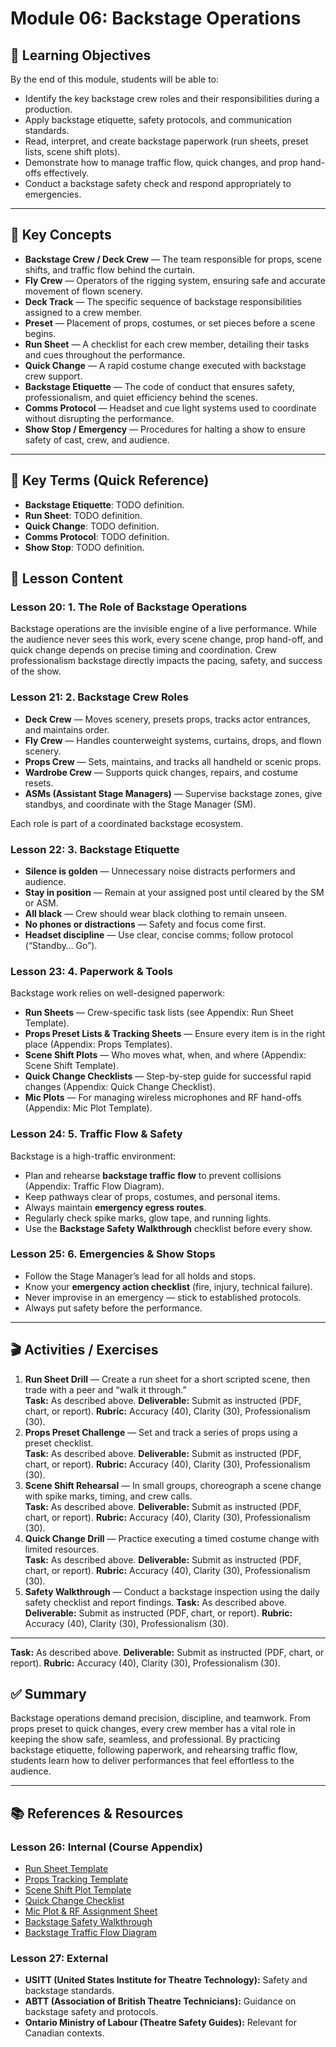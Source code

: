 # Module 06: Backstage Operations

## 🎯 Learning Objectives
By the end of this module, students will be able to:
- Identify the key backstage crew roles and their responsibilities during a production.
- Apply backstage etiquette, safety protocols, and communication standards.
- Read, interpret, and create backstage paperwork (run sheets, preset lists, scene shift plots).
- Demonstrate how to manage traffic flow, quick changes, and prop hand-offs effectively.
- Conduct a backstage safety check and respond appropriately to emergencies.

---

## 📖 Key Concepts
- **Backstage Crew / Deck Crew** — The team responsible for props, scene shifts, and traffic flow behind the curtain.  
- **Fly Crew** — Operators of the rigging system, ensuring safe and accurate movement of flown scenery.  
- **Deck Track** — The specific sequence of backstage responsibilities assigned to a crew member.  
- **Preset** — Placement of props, costumes, or set pieces before a scene begins.  
- **Run Sheet** — A checklist for each crew member, detailing their tasks and cues throughout the performance.  
- **Quick Change** — A rapid costume change executed with backstage crew support.  
- **Backstage Etiquette** — The code of conduct that ensures safety, professionalism, and quiet efficiency behind the scenes.  
- **Comms Protocol** — Headset and cue light systems used to coordinate without disrupting the performance.  
- **Show Stop / Emergency** — Procedures for halting a show to ensure safety of cast, crew, and audience.

---



## 📖 Key Terms (Quick Reference)
* **Backstage Etiquette**: TODO definition.
* **Run Sheet**: TODO definition.
* **Quick Change**: TODO definition.
* **Comms Protocol**: TODO definition.
* **Show Stop**: TODO definition.
## 📝 Lesson Content

### Lesson 20: 1. The Role of Backstage Operations
Backstage operations are the invisible engine of a live performance. While the audience never sees this work, every scene change, prop hand-off, and quick change depends on precise timing and coordination. Crew professionalism backstage directly impacts the pacing, safety, and success of the show.

### Lesson 21: 2. Backstage Crew Roles
- **Deck Crew** — Moves scenery, presets props, tracks actor entrances, and maintains order.  
- **Fly Crew** — Handles counterweight systems, curtains, drops, and flown scenery.  
- **Props Crew** — Sets, maintains, and tracks all handheld or scenic props.  
- **Wardrobe Crew** — Supports quick changes, repairs, and costume resets.  
- **ASMs (Assistant Stage Managers)** — Supervise backstage zones, give standbys, and coordinate with the Stage Manager (SM).  

Each role is part of a coordinated backstage ecosystem.

### Lesson 22: 3. Backstage Etiquette
- **Silence is golden** — Unnecessary noise distracts performers and audience.  
- **Stay in position** — Remain at your assigned post until cleared by the SM or ASM.  
- **All black** — Crew should wear black clothing to remain unseen.  
- **No phones or distractions** — Safety and focus come first.  
- **Headset discipline** — Use clear, concise comms; follow protocol (“Standby… Go”).

### Lesson 23: 4. Paperwork & Tools
Backstage work relies on well-designed paperwork:
- **Run Sheets** — Crew-specific task lists (see Appendix: Run Sheet Template).  
- **Props Preset Lists & Tracking Sheets** — Ensure every item is in the right place (Appendix: Props Templates).  
- **Scene Shift Plots** — Who moves what, when, and where (Appendix: Scene Shift Template).  
- **Quick Change Checklists** — Step-by-step guide for successful rapid changes (Appendix: Quick Change Checklist).  
- **Mic Plots** — For managing wireless microphones and RF hand-offs (Appendix: Mic Plot Template).  

### Lesson 24: 5. Traffic Flow & Safety
Backstage is a high-traffic environment:
- Plan and rehearse **backstage traffic flow** to prevent collisions (Appendix: Traffic Flow Diagram).  
- Keep pathways clear of props, costumes, and personal items.  
- Always maintain **emergency egress routes**.  
- Regularly check spike marks, glow tape, and running lights.  
- Use the **Backstage Safety Walkthrough** checklist before every show.  

### Lesson 25: 6. Emergencies & Show Stops
- Follow the Stage Manager’s lead for all holds and stops.  
- Know your **emergency action checklist** (fire, injury, technical failure).  
- Never improvise in an emergency — stick to established protocols.  
- Always put safety before the performance.

---

## 🎬 Activities / Exercises
1. **Run Sheet Drill** — Create a run sheet for a short scripted scene, then trade with a peer and “walk it through.”  
   **Task:** As described above.
   **Deliverable:** Submit as instructed (PDF, chart, or report).
   **Rubric:** Accuracy (40), Clarity (30), Professionalism (30).
2. **Props Preset Challenge** — Set and track a series of props using a preset checklist.  
   **Task:** As described above.
   **Deliverable:** Submit as instructed (PDF, chart, or report).
   **Rubric:** Accuracy (40), Clarity (30), Professionalism (30).
3. **Scene Shift Rehearsal** — In small groups, choreograph a scene change with spike marks, timing, and crew calls.  
   **Task:** As described above.
   **Deliverable:** Submit as instructed (PDF, chart, or report).
   **Rubric:** Accuracy (40), Clarity (30), Professionalism (30).
4. **Quick Change Drill** — Practice executing a timed costume change with limited resources.  
   **Task:** As described above.
   **Deliverable:** Submit as instructed (PDF, chart, or report).
   **Rubric:** Accuracy (40), Clarity (30), Professionalism (30).
5. **Safety Walkthrough** — Conduct a backstage inspection using the daily safety checklist and report findings.
   **Task:** As described above.
   **Deliverable:** Submit as instructed (PDF, chart, or report).
   **Rubric:** Accuracy (40), Clarity (30), Professionalism (30).

---
   **Task:** As described above.
   **Deliverable:** Submit as instructed (PDF, chart, or report).
   **Rubric:** Accuracy (40), Clarity (30), Professionalism (30).

## ✅ Summary
Backstage operations demand precision, discipline, and teamwork. From props preset to quick changes, every crew member has a vital role in keeping the show safe, seamless, and professional. By practicing backstage etiquette, following paperwork, and rehearsing traffic flow, students learn how to deliver performances that feel effortless to the audience.

---

## 📚 References & Resources
### Lesson 26: Internal (Course Appendix)
- [Run Sheet Template](/modules/00-appendix.md)  
- [Props Tracking Template](/modules/00-appendix.md)  
- [Scene Shift Plot Template](/modules/00-appendix.md)  
- [Quick Change Checklist](/modules/00-appendix.md)  
- [Mic Plot & RF Assignment Sheet](/modules/00-appendix.md)  
- [Backstage Safety Walkthrough](/modules/00-appendix.md)  
- [Backstage Traffic Flow Diagram](/modules/00-appendix.md)  

### Lesson 27: External
- **USITT (United States Institute for Theatre Technology):** Safety and backstage standards.  
- **ABTT (Association of British Theatre Technicians):** Guidance on backstage safety and protocols.  
- **Ontario Ministry of Labour (Theatre Safety Guides):** Relevant for Canadian contexts.  